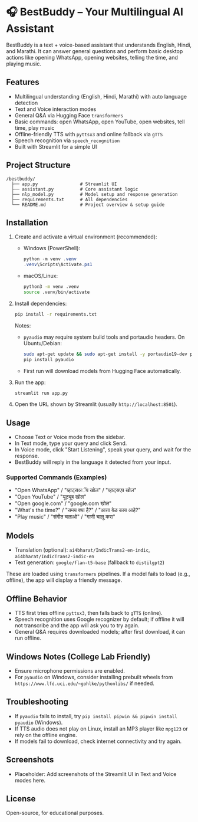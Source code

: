 # 🎧 BestBuddy – Your Multilingual AI Assistant

BestBuddy is a text + voice-based assistant that understands English, Hindi, and Marathi. It can answer general questions and perform basic desktop actions like opening WhatsApp, opening websites, telling the time, and playing music.

## Features

- Multilingual understanding (English, Hindi, Marathi) with auto language detection
- Text and Voice interaction modes
- General Q&A via Hugging Face `transformers`
- Basic commands: open WhatsApp, open YouTube, open websites, tell time, play music
- Offline-friendly TTS with `pyttsx3` and online fallback via `gTTS`
- Speech recognition via `speech_recognition`
- Built with Streamlit for a simple UI

## Project Structure

```
/bestbuddy/
  ├── app.py                # Streamlit UI
  ├── assistant.py          # Core assistant logic
  ├── nlp_model.py          # Model setup and response generation
  ├── requirements.txt      # All dependencies
  └── README.md             # Project overview & setup guide
```

## Installation

1. Create and activate a virtual environment (recommended):
   - Windows (PowerShell):
     ```powershell
     python -m venv .venv
     .venv\Scripts\Activate.ps1
     ```
   - macOS/Linux:
     ```bash
     python3 -m venv .venv
     source .venv/bin/activate
     ```

2. Install dependencies:
   ```bash
   pip install -r requirements.txt
   ```

   Notes:
   - `pyaudio` may require system build tools and portaudio headers. On Ubuntu/Debian:
     ```bash
     sudo apt-get update && sudo apt-get install -y portaudio19-dev python3-dev
     pip install pyaudio
     ```
   - First run will download models from Hugging Face automatically.

3. Run the app:
   ```bash
   streamlit run app.py
   ```

4. Open the URL shown by Streamlit (usually `http://localhost:8501`).

## Usage

- Choose Text or Voice mode from the sidebar.
- In Text mode, type your query and click Send.
- In Voice mode, click "Start Listening", speak your query, and wait for the response.
- BestBuddy will reply in the language it detected from your input.

### Supported Commands (Examples)

- "Open WhatsApp" / "व्हाट्सअॅप खोल" / "व्हाट्सएप खोल"
- "Open YouTube" / "यूट्यूब खोल"
- "Open google.com" / "google.com खोल"
- "What's the time?" / "समय क्या है?" / "आत्ता वेळ काय आहे?"
- "Play music" / "संगीत चलाओ" / "गाणी चालू करा"

## Models

- Translation (optional): `ai4bharat/IndicTrans2-en-indic`, `ai4bharat/IndicTrans2-indic-en`
- Text generation: `google/flan-t5-base` (fallback to `distilgpt2`)

These are loaded using `transformers` pipelines. If a model fails to load (e.g., offline), the app will display a friendly message.

## Offline Behavior

- TTS first tries offline `pyttsx3`, then falls back to `gTTS` (online).
- Speech recognition uses Google recognizer by default; if offline it will not transcribe and the app will ask you to try again.
- General Q&A requires downloaded models; after first download, it can run offline.

## Windows Notes (College Lab Friendly)

- Ensure microphone permissions are enabled.
- For `pyaudio` on Windows, consider installing prebuilt wheels from `https://www.lfd.uci.edu/~gohlke/pythonlibs/` if needed.

## Troubleshooting

- If `pyaudio` fails to install, try `pip install pipwin && pipwin install pyaudio` (Windows).
- If TTS audio does not play on Linux, install an MP3 player like `mpg123` or rely on the offline engine.
- If models fail to download, check internet connectivity and try again.

## Screenshots

- Placeholder: Add screenshots of the Streamlit UI in Text and Voice modes here.

## License

Open-source, for educational purposes.
